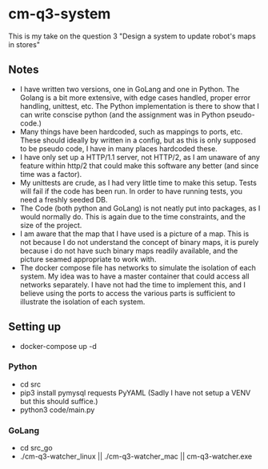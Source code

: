 # cm-q3-system

This is my take on the question 3 "Design a system to update robot's maps in stores"

## Notes

- I have written two versions, one in GoLang and one in Python. The Golang is a bit more extensive, with edge cases handled, proper error handling, unittest, etc. The Python implementation is there to show that I can write conscise python (and the assignment was in Python pseudo-code.)
- Many things have been hardcoded, such as mappings to ports, etc. These should ideally by written in a config, but as this is only supposed to be pseudo code, I have in many places hardcoded these.
- I have only set up a HTTP/1.1 server, not HTTP/2, as I am unaware of any feature within http/2 that could make this software any better (and since time was a factor).
- My unittests are crude, as I had very little time to make this setup. Tests will fail if the code has been run. In order to have running tests,
  you need a freshly seeded DB.
- The Code (both python and GoLang) is not neatly put into packages, as I would normally do. This is again due to the time constraints, and the size of the project.
- I am aware that the map that I have used is a picture of a map. This is not because I do not understand the concept of binary maps, it is purely because
  i do not have such binary maps readily available, and the picture seamed appropriate to work with.
- The docker compose file has networks to simulate the isolation of each system. My idea was to have a master container that could access all
  networks separately. I have not had the time to implement this, and I believe using the ports to access the various parts is sufficient to illustrate the isolation of each system.

## Setting up

- docker-compose up -d

### Python

- cd src
- pip3 install pymysql requests PyYAML
  (Sadly I have not setup a VENV but this should suffice.)
- python3 code/main.py

### GoLang

- cd src_go
- ./cm-q3-watcher_linux || ./cm-q3-watcher_mac || cm-q3-watcher.exe
